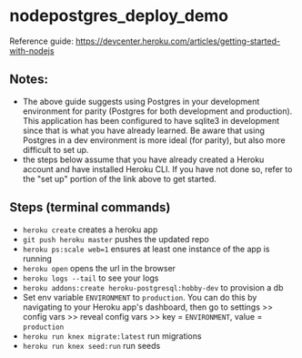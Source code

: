 # nodepostgres_deploy_demo

Reference guide: https://devcenter.heroku.com/articles/getting-started-with-nodejs

## Notes: 
- The above guide suggests using Postgres in your development environment for parity (Postgres for both development and production). This application has been configured to have sqlite3 in development since that is what you have already learned. Be aware that using Postgres in a dev environment is more ideal (for parity), but also more difficult to set up.
- the steps below assume that you have already created a Heroku account and have installed Heroku CLI. If you have not done so, refer to the "set up" portion of the link above to get started.

## Steps (terminal commands)
- `heroku create` creates a heroku app
- `git push heroku master` pushes the updated repo
- `heroku ps:scale web=1` ensures at least one instance of the app is running
- `heroku open` opens the url in the browser
- `heroku logs --tail` to see your logs
- `heroku addons:create heroku-postgresql:hobby-dev` to provision a db
- Set env variable `ENVIRONMENT` to `production`. You can do this by navigating to your Heroku app's dashboard, then go to settings >> config vars >> reveal config vars >> key = `ENVIRONMENT`, value = `production`
- `heroku run knex migrate:latest` run migrations
- `heroku run knex seed:run` run seeds
